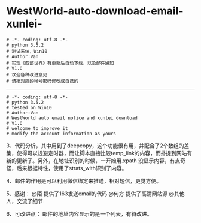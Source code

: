 # WestWorld-auto-download-email-xunlei-



	# -*- coding: utf-8 -*-
	# python 3.5.2
	# 测试系统，Win10
	# Author:Van
	# 实现《西部世界》有更新后自动下载，以及邮件通知
	# V1.0
	# 欢迎各种改进意见
	# 请把对应的帐号密码修改成自己的


----------

	# -*- coding: utf-8 -*-
	# python 3.5.2
	# tested on Win10
	# Author:Van
	# WestWorld auto email notice and xunlei download
	# V1.0
	# welcome to improve it
	# modify the account information as yours


3、代码分析，其中用到了deepcopy，这个功能很有用，并配合了2个数组的差集，使得可以规避定时器，而让脚本直接比较temp_link的内容，而扑捉到网站有新的更新了。另外，在地址识别的时候，一开始用.xpath 没显示内容，有点奇怪，后来根据特性，使用了strats_with识别了内容。

4、邮件的作用是可以利用微信绑定来推送，相对短信，更觉方便。



5、感谢： 
 @陌 提供了163发送email的代码
 @何方 提供了高清网站源
 @其他人，交流了细节

6、可改进点：
邮件的地址内容显示的是一个列表，有待改进。